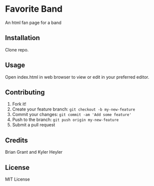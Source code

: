 # Favorite Band
An html fan page for a band
## Installation
Clone repo.
## Usage
Open index.html in web browser to view or edit in your preferred editor.
## Contributing
1. Fork it!
2. Create your feature branch: `git checkout -b my-new-feature`
3. Commit your changes: `git commit -am 'Add some feature'`
4. Push to the branch: `git push origin my-new-feature`
5. Submit a pull request

## Credits
Brian Grant and Kyler Heyler
## License
MIT License

